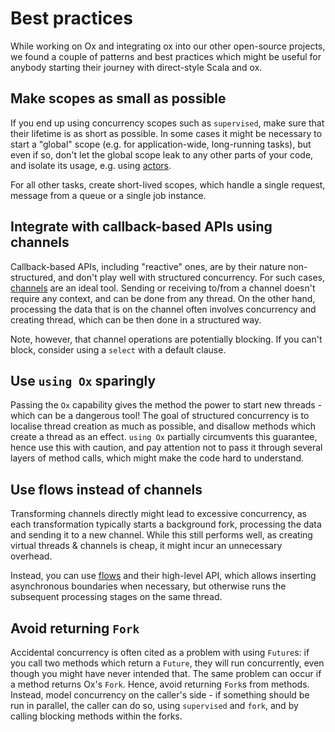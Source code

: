 # Best practices

While working on Ox and integrating ox into our other open-source projects, we found a couple of patterns and best
practices which might be useful for anybody starting their journey with direct-style Scala and ox.

## Make scopes as small as possible

If you end up using concurrency scopes such as `supervised`, make sure that their lifetime is as short as possible. In
some cases it might be necessary to start a "global" scope (e.g. for application-wide, long-running tasks), but even
if so, don't let the global scope leak to any other parts of your code, and isolate its usage, e.g. using 
[actors](../utils/actors.md).

For all other tasks, create short-lived scopes, which handle a single request, message from a queue or a single job
instance.

## Integrate with callback-based APIs using channels

Callback-based APIs, including "reactive" ones, are by their nature non-structured, and don't play well with 
structured concurrency. For such cases, [channels](../streaming/channels.md) are an ideal tool. Sending or receiving to/from 
a channel doesn't require any context, and can be done from any thread. On the other hand, processing the data that
is on the channel often involves concurrency and creating thread, which can be then done in a structured way.

Note, however, that channel operations are potentially blocking. If you can't block, consider using a `select` with 
a default clause.

## Use `using Ox` sparingly

Passing the `Ox` capability gives the method the power to start new threads - which can be a dangerous tool! The goal
of structured concurrency is to localise thread creation as much as possible, and disallow methods which create a
thread as an effect. `using Ox` partially circumvents this guarantee, hence use this with caution, and pay attention
not to pass it through several layers of method calls, which might make the code hard to understand.

## Use flows instead of channels

Transforming channels directly might lead to excessive concurrency, as each transformation typically starts a 
background fork, processing the data and sending it to a new channel. While this still performs well, as creating 
virtual threads & channels is cheap, it might incur an unnecessary overhead. 

Instead, you can use [flows](../streaming/flows.md) and their high-level API, which allows inserting asynchronous
boundaries when necessary, but otherwise runs the subsequent processing stages on the same thread.

## Avoid returning `Fork`

Accidental concurrency is often cited as a problem with using `Future`s: if you call two methods which return a 
`Future`, they will run concurrently, even though you might have never intended that. The same problem can occur if 
a method returns Ox's `Fork`. Hence, avoid returning `Fork`s from methods. Instead, model concurrency on the caller's
side - if something should be run in parallel, the caller can do so, using `supervised` and `fork`, and by calling
blocking methods within the forks.
